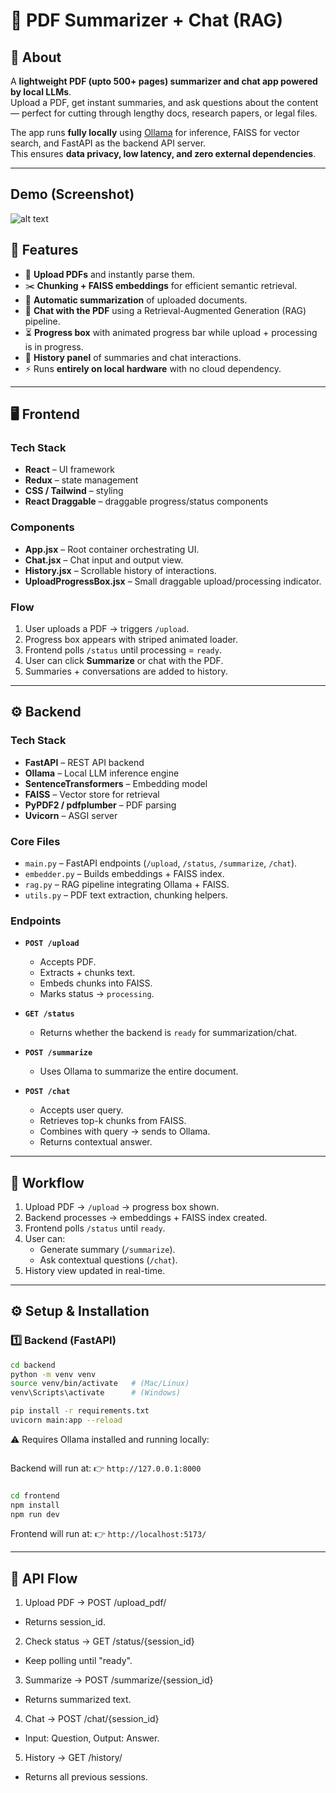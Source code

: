 # 📄 PDF Summarizer + Chat (RAG)

## 🔎 About
A **lightweight PDF (upto 500+ pages) summarizer and chat app powered by local LLMs**.  
Upload a PDF, get instant summaries, and ask questions about the content — perfect for cutting through lengthy docs, research papers, or legal files.

The app runs **fully locally** using [Ollama](https://ollama.ai) for inference, FAISS for vector search, and FastAPI as the backend API server.  
This ensures **data privacy, low latency, and zero external dependencies**.

---

## Demo (Screenshot)
![alt text](<Screenshot 2025-09-09 at 5.11.07 PM.png>)

## 🚀 Features
- 📄 **Upload PDFs** and instantly parse them.
- ✂️ **Chunking + FAISS embeddings** for efficient semantic retrieval.
- 📝 **Automatic summarization** of uploaded documents.
- 💬 **Chat with the PDF** using a Retrieval-Augmented Generation (RAG) pipeline.
- ⏳ **Progress box** with animated progress bar while upload + processing is in progress.
- 📜 **History panel** of summaries and chat interactions.
- ⚡ Runs **entirely on local hardware** with no cloud dependency.

---

## 🖥️ Frontend

### Tech Stack
- **React** – UI framework
- **Redux** – state management
- **CSS / Tailwind** – styling
- **React Draggable** – draggable progress/status components

### Components
- **App.jsx** – Root container orchestrating UI.
- **Chat.jsx** – Chat input and output view.
- **History.jsx** – Scrollable history of interactions.
- **UploadProgressBox.jsx** – Small draggable upload/processing indicator.

### Flow
1. User uploads a PDF → triggers `/upload`.
2. Progress box appears with striped animated loader.
3. Frontend polls `/status` until processing = `ready`.
4. User can click **Summarize** or chat with the PDF.
5. Summaries + conversations are added to history.

---

## ⚙️ Backend

### Tech Stack
- **FastAPI** – REST API backend
- **Ollama** – Local LLM inference engine
- **SentenceTransformers** – Embedding model
- **FAISS** – Vector store for retrieval
- **PyPDF2 / pdfplumber** – PDF parsing
- **Uvicorn** – ASGI server

### Core Files
- `main.py` – FastAPI endpoints (`/upload`, `/status`, `/summarize`, `/chat`).
- `embedder.py` – Builds embeddings + FAISS index.
- `rag.py` – RAG pipeline integrating Ollama + FAISS.
- `utils.py` – PDF text extraction, chunking helpers.

### Endpoints
- **`POST /upload`**  
  - Accepts PDF.  
  - Extracts + chunks text.  
  - Embeds chunks into FAISS.  
  - Marks status → `processing`.

- **`GET /status`**  
  - Returns whether the backend is `ready` for summarization/chat.

- **`POST /summarize`**  
  - Uses Ollama to summarize the entire document.

- **`POST /chat`**  
  - Accepts user query.  
  - Retrieves top-k chunks from FAISS.  
  - Combines with query → sends to Ollama.  
  - Returns contextual answer.

---

## 🔄 Workflow
1. Upload PDF → `/upload` → progress box shown.
2. Backend processes → embeddings + FAISS index created.
3. Frontend polls `/status` until `ready`.
4. User can:
   - Generate summary (`/summarize`).
   - Ask contextual questions (`/chat`).
5. History view updated in real-time.

---

## ⚙️ Setup & Installation

### 1️⃣ Backend (FastAPI)
```bash
cd backend
python -m venv venv
source venv/bin/activate   # (Mac/Linux)
venv\Scripts\activate      # (Windows)

pip install -r requirements.txt
uvicorn main:app --reload
```
⚠️ Requires Ollama installed and running locally:
```bash ollama run llama2
```

Backend will run at:
👉 ```http://127.0.0.1:8000```

### 
```bash
cd frontend
npm install
npm run dev
```

Frontend will run at:
👉 ```http://localhost:5173/```

---

## 🔗 API Flow

1. Upload PDF → POST /upload_pdf/
- Returns session_id.

2. Check status → GET /status/{session_id}
- Keep polling until "ready".
  
3. Summarize → POST /summarize/{session_id}
- Returns summarized text.

4. Chat → POST /chat/{session_id}
- Input: Question, Output: Answer.

5. History → GET /history/
- Returns all previous sessions.
